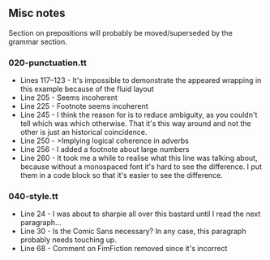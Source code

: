 Misc notes
----------

Section on prepositions will probably be moved/superseded by the grammar section.

### 020-punctuation.tt

* Lines 117–123 - It's impossible to demonstrate the appeared wrapping in this example because of the fluid layout
* Line 205 - Seems incoherent
* Line 225 - Footnote seems incoherent
* Line 245 - I think the reason for is to reduce ambiguity, as you couldn't tell which was which otherwise. That it's this way around and not the other is just an historical coincidence.
* Line 250 - >Implying logical coherence in adverbs
* Line 256 - I added a footnote about large numbers
* Line 260 - It took me a while to realise what this line was talking about, because without a monospaced font it's hard to see the difference. I put them in a code block so that it's easier to see the difference.

### 040-style.tt

* Line 24 - I was about to sharpie all over this bastard until I read the next paragraph...
* Line 30 - Is the Comic Sans necessary? In any case, this paragraph probably needs touching up.
* Line 68 - Comment on FimFiction removed since it's incorrect